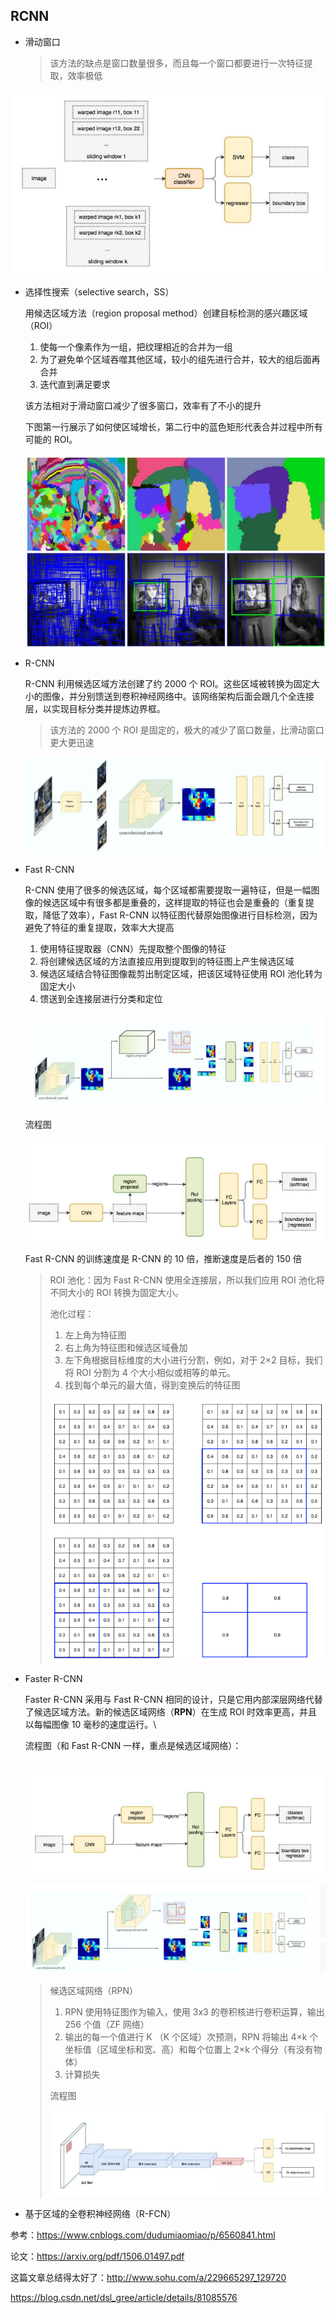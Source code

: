 ## RCNN

- 滑动窗口

  > 该方法的缺点是窗口数量很多，而且每一个窗口都要进行一次特征提取，效率极低



![](../imgs/148.png)

- 选择性搜索（selective search，SS）

  用候选区域方法（region proposal method）创建目标检测的感兴趣区域（ROI）

  1. 使每一个像素作为一组，把纹理相近的合并为一组
  2. 为了避免单个区域吞噬其他区域，较小的组先进行合并，较大的组后面再合并
  3. 迭代直到满足要求

  该方法相对于滑动窗口减少了很多窗口，效率有了不小的提升

  下图第一行展示了如何使区域增长，第二行中的蓝色矩形代表合并过程中所有可能的 ROI。

  ![](../imgs/149.png)

- R-CNN

  R-CNN 利用候选区域方法创建了约 2000 个 ROI。这些区域被转换为固定大小的图像，并分别馈送到卷积神经网络中。该网络架构后面会跟几个全连接层，以实现目标分类并提炼边界框。

  > 该方法的 2000 个 ROI 是固定的，极大的减少了窗口数量，比滑动窗口更大更迅速

  ![](../imgs/150.png)

- Fast R-CNN

  R-CNN 使用了很多的候选区域，每个区域都需要提取一遍特征，但是一幅图像的候选区域中有很多都是重叠的，这样提取的特征也会是重叠的（重复提取，降低了效率），Fast R-CNN 以特征图代替原始图像进行目标检测，因为避免了特征的重复提取，效率大大提高

  1. 使用特征提取器（CNN）先提取整个图像的特征
  2. 将创建候选区域的方法直接应用到提取到的特征图上产生候选区域
  3. 候选区域结合特征图像裁剪出制定区域，把该区域特征使用 ROI 池化转为固定大小
  4. 馈送到全连接层进行分类和定位

  ![](../imgs/151.png)

  流程图

  ![](../imgs/152.png)

  Fast R-CNN 的训练速度是 R-CNN 的 10 倍，推断速度是后者的 150 倍

  > ROI 池化：因为 Fast R-CNN 使用全连接层，所以我们应用 ROI 池化将不同大小的 ROI 转换为固定大小。
  >
  > 池化过程：
  >
  > 1. 左上角为特征图
  > 2. 右上角为特征图和候选区域叠加
  > 3. 左下角根据目标维度的大小进行分割，例如，对于 2×2 目标，我们将 ROI 分割为 4 个大小相似或相等的单元。
  > 4. 找到每个单元的最大值，得到变换后的特征图
  >
  > ![](../imgs/153.png)

- Faster R-CNN

  Faster R-CNN 采用与 Fast R-CNN 相同的设计，只是它用内部深层网络代替了候选区域方法。新的候选区域网络（**RPN**）在生成 ROI 时效率更高，并且以每幅图像 10 毫秒的速度运行。\

  流程图（和 Fast R-CNN 一样，重点是候选区域网络）：

  ​	![](../imgs/154.png)

  ![](../imgs/155.png)

  > 候选区域网络（RPN）
  >
  > 1. RPN 使用特征图作为输入，使用 3x3 的卷积核进行卷积运算，输出 256 个值（ZF 网络）
  > 2. 输出的每一个值进行 K （K 个区域）次预测，RPN 将输出 4×k 个坐标值（区域坐标和宽、高）和每个位置上 2×k 个得分（有没有物体）
  > 3. 计算损失
  >
  > 流程图
  >
  > ![](../imgs/156.png)

- 基于区域的全卷积神经网络（R-FCN）














参考：https://www.cnblogs.com/dudumiaomiao/p/6560841.html

论文：https://arxiv.org/pdf/1506.01497.pdf











这篇文章总结得太好了：http://www.sohu.com/a/229665297_129720

https://blog.csdn.net/dsl_gree/article/details/81085576
